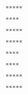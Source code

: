 <!-- .slide: data-background="./images/000.png" data-background-opacity="1.0" data-background-color="#DDDDDC" -->

=====

<!-- .slide: data-background-video="./videos/hypnopedia.mp4" data-background-video-loop="loop" data-background-opacity="1.0" data-background-color="#DDDDDC" -->

====

<!-- .slide: data-background="./images/002.png" data-background-opacity="1.0" data-background-color="#DDDDDC" -->

=====

<!-- .slide: data-background="./images/003.png" data-background-opacity="1.0" data-background-color="#DDDDDC" -->

=====

<!-- .slide: data-background="./images/004.png" data-background-opacity="1.0" data-background-color="#DDDDDC" -->

====

<!-- .slide: data-background="./images/005.png" data-background-opacity="1.0" data-background-color="#DDDDDC" -->

====

<!-- .slide: data-background="./images/006.png" data-background-opacity="1.0" data-background-color="#DDDDDC" -->

=====

<!-- .slide: data-background-video="./videos/end.mp4" data-background-video-loop="loop" data-background-opacity="1.0" data-background-color="#DDDDDC" -->

=====

<!-- .slide: data-background-color="#DDDDDC" -->